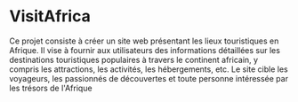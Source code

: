 # VisitAfrica
Ce projet consiste à créer un site web présentant les lieux touristiques en Afrique. Il vise à fournir aux utilisateurs 
des informations détaillées sur les destinations touristiques populaires à travers le continent africain, y compris les attractions, les activités, les hébergements, etc. Le site cible les voyageurs, 
les passionnés de découvertes et toute personne intéressée par les trésors de l'Afrique
